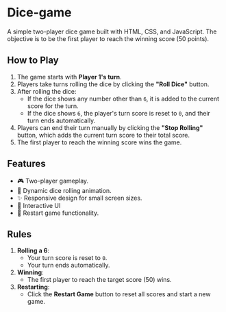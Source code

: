 # Dice-game

A simple two-player dice game built with HTML, CSS, and JavaScript. The objective is to be the first player to reach the winning score (50 points).

## How to Play

1. The game starts with **Player 1's turn**.
2. Players take turns rolling the dice by clicking the **"Roll Dice"** button.
3. After rolling the dice:
   - If the dice shows any number other than `6`, it is added to the current score for the turn.
   - If the dice shows `6`, the player's turn score is reset to `0`, and their turn ends automatically.
4. Players can end their turn manually by clicking the **"Stop Rolling"** button, which adds the current turn score to their total score.
5. The first player to reach the winning score wins the game.

## Features

- 🎮 Two-player gameplay.
- 🎲 Dynamic dice rolling animation.
- ✨ Responsive design for small screen sizes.
- 🎨 Interactive UI 
- 🔄 Restart game functionality.

## Rules

1. **Rolling a 6**:
   - Your turn score is reset to `0`.
   - Your turn ends automatically.
2. **Winning**:
   - The first player to reach the target score (50) wins.
3. **Restarting**:
   - Click the **Restart Game** button to reset all scores and start a new game.
